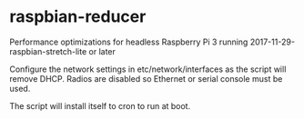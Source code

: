 # raspbian-reducer
Performance optimizations for headless Raspberry Pi 3 running 2017-11-29-raspbian-stretch-lite or later

Configure the network settings in etc/network/interfaces as the script will remove DHCP. Radios are disabled so Ethernet or serial console must be used.

The script will install itself to cron to run at boot.
